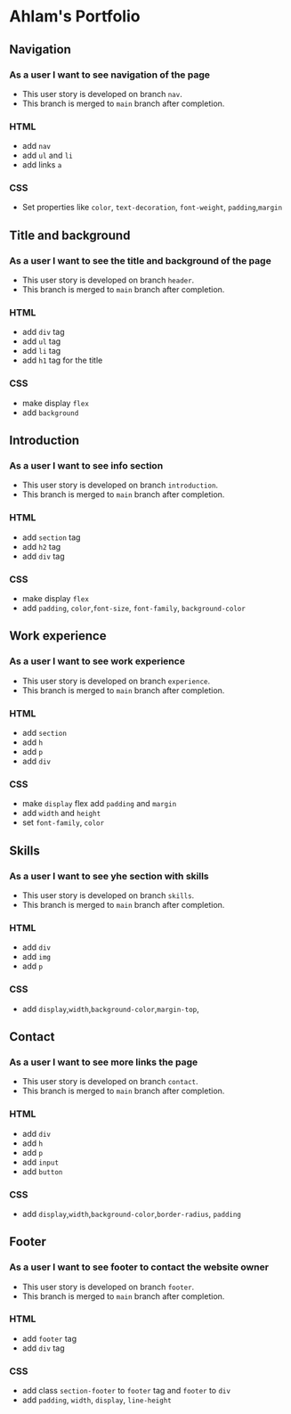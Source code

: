 # Ahlam's Portfolio

## Navigation

### As a user I want to see navigation of the page

- This user story is developed on branch `nav`.
- This branch is merged to `main` branch after completion.

### HTML

- add `nav`
- add `ul` and `li`
- add links `a`

### CSS

- Set properties like `color`, `text-decoration`, `font-weight`,
  `padding`,`margin`

## Title and background

### As a user I want to see the title and background of the page

- This user story is developed on branch `header`.
- This branch is merged to `main` branch after completion.

### HTML

- add `div` tag
- add `ul` tag
- add `li` tag
- add `h1` tag for the title

### CSS

- make display `flex`
- add `background`

## Introduction

### As a user I want to see info section

- This user story is developed on branch `introduction`.
- This branch is merged to `main` branch after completion.

### HTML

- add `section` tag
- add `h2` tag
- add `div` tag

### CSS

- make display `flex`
- add `padding`, `color`,`font-size`, `font-family`, `background-color`

## Work experience

### As a user I want to see work experience

- This user story is developed on branch `experience`.
- This branch is merged to `main` branch after completion.

### HTML

- add `section`
- add `h`
- add `p`
- add `div`

### CSS

- make `display` flex add `padding` and `margin`
- add `width` and `height`
- set `font-family`, `color`

## Skills

### As a user I want to see yhe section with skills

- This user story is developed on branch `skills`.
- This branch is merged to `main` branch after completion.

### HTML

- add `div`
- add `img`
- add `p`

### CSS

- add `display`,`width`,`background-color`,`margin-top`,

## Contact

### As a user I want to see more links the page

- This user story is developed on branch `contact`.
- This branch is merged to `main` branch after completion.

### HTML

- add `div`
- add `h`
- add `p`
- add `input`
- add `button`

### CSS

- add `display`,`width`,`background-color`,`border-radius`, `padding`

## Footer

### As a user I want to see footer to contact the website owner

- This user story is developed on branch `footer`.
- This branch is merged to `main` branch after completion.

### HTML

- add `footer` tag
- add `div` tag

### CSS

- add class `section-footer` to `footer` tag and `footer` to `div`
- add `padding`, `width`, `display`, `line-height`
